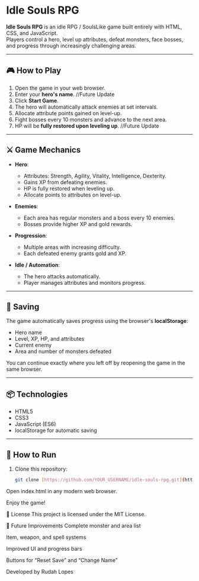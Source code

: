 # Idle Souls RPG

**Idle Souls RPG** is an idle RPG / SoulsLike game built entirely with HTML, CSS, and JavaScript.  
Players control a hero, level up attributes, defeat monsters, face bosses, and progress through increasingly challenging areas.

---

## 🎮 How to Play

1. Open the game in your web browser.
2. Enter your **hero's name**. //Future Update
3. Click **Start Game**.
4. The hero will automatically attack enemies at set intervals.
5. Allocate attribute points gained on level-up.
6. Fight bosses every 10 monsters and advance to the next area.
7. HP will be **fully restored upon leveling up**. //Future Update

---

## ⚔️ Game Mechanics

- **Hero**:
  - Attributes: Strength, Agility, Vitality, Intelligence, Dexterity.
  - Gains XP from defeating enemies.
  - HP is fully restored when leveling up.
  - Allocate points to attributes on level-up.

- **Enemies**:
  - Each area has regular monsters and a boss every 10 enemies.
  - Bosses provide higher XP and gold rewards.

- **Progression**:
  - Multiple areas with increasing difficulty.
  - Each defeated enemy grants gold and XP.

- **Idle / Automation**:
  - The hero attacks automatically.
  - Player manages attributes and monitors progress.

---

## 💾 Saving

The game automatically saves progress using the browser's **localStorage**:

- Hero name
- Level, XP, HP, and attributes
- Current enemy
- Area and number of monsters defeated

You can continue exactly where you left off by reopening the game in the same browser.

---

## 📦 Technologies

- HTML5
- CSS3
- JavaScript (ES6)
- localStorage for automatic saving

---

## 🔧 How to Run

1. Clone this repository:
   ```bash
   git clone [https://github.com/YOUR_USERNAME/idle-souls-rpg.git](https://rudahml.github.io/idlegamerpg/)
Open index.html in any modern web browser.

Enjoy the game!

📝 License
This project is licensed under the MIT License.

📌 Future Improvements
Complete monster and area list

Item, weapon, and spell systems

Improved UI and progress bars

Buttons for “Reset Save” and “Change Name”

Developed by Rudah Lopes
